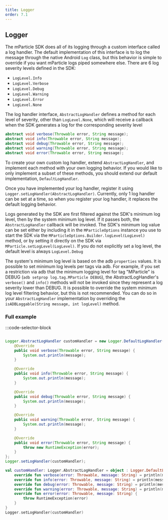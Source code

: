 ```yaml
---
title: Logger
order: 7.1
---
```



## Logger


The mParticle SDK does all of its logging through a custom interface called a log handler. The default implementation of this interface is to log the message through the native Android `Log` class, but this behavior is simple to override if you want mParticle logs piped somewhere else. There are 6 log severity levels defined in the SDK:


* `LogLevel.Info`
* `LogLevel.Verbose`
* `LogLevel.Debug`
* `LogLevel.Warning`
* `LogLevel.Error`
* `LogLevel.None`


The log handler interface, `AbstractLogHandler` defines a method for each level of severity, other than `LogLevel.None`, which will receive a callback when the SDK generates a log for the corresponding severity level


```java
abstract void verbose(Throwable error, String message);
abstract void info(Throwable error, String message);
abstract void debug(Throwable error, String message);
abstract void warning(Throwable error, String message);
abstract void error(Throwable error, String message);
```


To create your own custom log handler, extend `AbstractLogHandler`, and implement each method with your own logging behavior. If you would like to only implement a subset of these methods, you should extend our default implementation, `DefaultLogHandler`.


Once you have implemented your log handler, register it using `Logger.setLogHandler(AbstractLogHandler)`. Currently, only 1 log handler can be set at a time, so when you register your log handler, it replaces the default logging behavior.


Logs generated by the SDK are first filtered against the SDK's minimum log level, then by the system minimum log level. If it passes both, the `AbstractLogHandler` callback will be invoked. The SDK's minimum log value can be set either by including it in the `MParticleOptions` instance you use to start the SDK via the `MParticleOptions.Builder.logLevel(LogLevel)` method, or by setting it directly on the SDK via `MParticle.setLogLevel(LogLevel)`. If you do not explicitly set a log level, the default level is always `LogLevel.Debug`


The system's minimum log level is based on the adb `properties` values. It is possible to set minimum log levels per tags via adb. For example, if you set a restriction via adb that the minimum logging level for tag "MParticle" is DEBUG (`adb setprop log.tag.MParticle DEBUG`), the AbstractLogHandler's `verbose()` and `info()` methods will not be invoked since they represent a log severity lower than DEBUG. It is possible to override the system minimum log level filtering behavior, but this is not recommended. You can do so in your `AbstractLogHandler` implementation by overriding the `isADBLoggable(String message, int logLevel)` method.


### Full example
		

:::code-selector-block
```java

Logger.AbstractLogHandler customHandler = new Logger.DefaultLogHandler() {
	@Override
 	public void verbose(Throwable error, String message) {
 		System.out.println(message);
 	}

 	@Override
 	public void info(Throwable error, String message) {
 		System.out.println(message);
 	}

 	@Override
 	public void debug(Throwable error, String message) {
 		System.out.println(message);
 	}

 	@Override
 	public void warning(Throwable error, String message) {
 		System.out.println(message);
 	}

 	@Override
 	public void error(Throwable error, String message) {
 		throw new RuntimeException(error);
 	}
};
Logger.setLogHandler(customHandler);
```
```kotlin
val customHandler: Logger.AbstractLogHandler = object : Logger.DefaultLogHandler() {
 	override fun verbose(error: Throwable, message: String) = println(message)
 	override fun info(error: Throwable, message: String) = println(message)
 	override fun debug(error: Throwable, message: String) = println(message)
 	override fun warning(error: Throwable, message: String) = println(message)
 	override fun error(error: Throwable, message: String) {
 		throw RuntimeException(error)
 	}
}
Logger.setLogHandler(customHandler)
```
